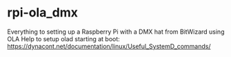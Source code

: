 # rpi-ola_dmx
Everything to setting up a Raspberry Pi with a DMX hat from BitWizard using OLA
Help to setup olad starting at boot: https://dynacont.net/documentation/linux/Useful_SystemD_commands/
